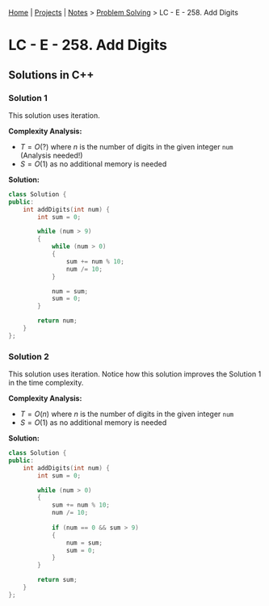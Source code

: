 [Home](../../) | [Projects](../../projects) | [Notes](../) > <a href="./">Problem Solving</a> > LC - E - 258. Add Digits

# LC - E - 258. Add Digits



## Solutions in C++

### Solution 1

This solution uses iteration. 

**Complexity Analysis:**

*  $T = O(?)$ where $n$ is the number of digits in the given integer `num` (Analysis needed!)   
*  $S = O(1)$ as no additional memory is needed

**Solution:**

```cpp
class Solution {
public:
    int addDigits(int num) {
        int sum = 0;

        while (num > 9)
        {
            while (num > 0)
            {
                sum += num % 10;
                num /= 10;
            }

            num = sum;
            sum = 0;
        }

        return num;
    }
};
```

### Solution 2

This solution uses iteration. Notice how this solution improves the Solution 1 in the time complexity.

**Complexity Analysis:**

*  $T = O(n)$ where $n$ is the number of digits in the given integer `num`    
*  $S = O(1)$ as no additional memory is needed

**Solution:**

```cpp
class Solution {
public:
    int addDigits(int num) {
        int sum = 0;

        while (num > 0)
        {
            sum += num % 10;
            num /= 10;
            
            if (num == 0 && sum > 9)
            {
                num = sum;
                sum = 0;
            }
        }

        return sum;
    }
};
```


